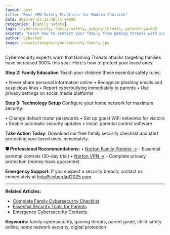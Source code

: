 ```yaml
---
layout: post
title: "Best VPN Safety Practices for Modern Families"
date: 2025-07-27 13:48:45 +0000
categories: [Family Safety]
tags: [cybersecurity, family-safety, gaming-threats, parents-guide]
excerpt: "Learn how to protect your family from gaming threats with our expert cybersecurity guide. Simple steps every parent can implement today."
author: CyberDad
image: /assets/images/cybersecurity-family.jpg
---
```


Cybersecurity experts warn that Gaming Threats attacks targeting families have increased 300% this year. Here's how to protect your loved ones:

**Step 2: Family Education**
Teach your children these essential safety rules:

• Never share personal information online
• Recognize phishing emails and suspicious links
• Report cyberbullying immediately to parents
• Use privacy settings on social media platforms

**Step 3: Technology Setup**
Configure your home network for maximum security:

• Change default router passwords
• Set up guest WiFi networks for visitors
• Enable automatic security updates
• Install parental control software



**Take Action Today:** Download our free family security checklist and start protecting your loved ones immediately.

**🛡️ Professional Recommendations:**
• [Norton Family Premier →](https://www.dpbolvw.net/click-101495044-13287827) - Essential parental controls (30-day trial)
• [Norton VPN →](https://www.tkqlhce.com/click-101495044-14039214) - Complete privacy protection (money-back guarantee)

**Emergency Support:** If you suspect a security breach, contact us immediately at help@cyberdad2025.com

---

**Related Articles:**
- [Complete Family Cybersecurity Checklist](/)
- [Essential Security Tools for Parents](/)
- [Emergency Cybersecurity Contacts](/)

**Keywords:** family cybersecurity, gaming threats, parent guide, child safety online, home network security, digital protection